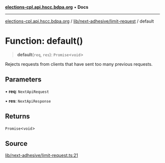 [**elections-cpl.api.hscc.bdpa.org**](../../../../README.md) • **Docs**

***

[elections-cpl.api.hscc.bdpa.org](../../../../README.md) / [lib/next-adhesive/limit-request](../README.md) / default

# Function: default()

> **default**(`req`, `res`): `Promise`\<`void`\>

Rejects requests from clients that have sent too many previous requests.

## Parameters

• **req**: `NextApiRequest`

• **res**: `NextApiResponse`

## Returns

`Promise`\<`void`\>

## Source

[lib/next-adhesive/limit-request.ts:21](https://github.com/nhscc/elections_cpl.api.hscc.bdpa.org/blob/46ed5b306a3fd199be2bd28706c3da03542c6da3/lib/next-adhesive/limit-request.ts#L21)
